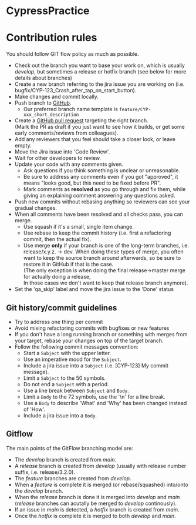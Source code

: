 # CypressPractice
# Contribution rules

You should follow GIT flow policy as much as possible.

* Check out the branch you want to base your work on, which is usually *develop*, but sometimes a release or hotfix branch (see below for more details about branches)
* Create a new branch referring to the jira issue you are working on (i.e. bugfix/CYP-123_Crash_after_tap_on_start_button).
* Make changes and commit locally.
* Push branch to [GitHub](https://github.com/Ostap-Z/CypressPractice).
  * Our preferred branch name template is `feature/CYP-xxx_short_description`
* Create a [GitHub pull request](https://github.com/Ostap-Z/CypressPractice/pulls) targeting the right branch.  
  (Mark the PR as draft if you just want to see how it builds, or get some early comments/reviews from colleagues).
* Add any reviewers that you feel should take a closer look, or leave empty.
* Move the Jira issue into 'Code Review'.
* Wait for other developers to review.
* Update your code with any comments given.  
  * Ask questions if you think something is unclear or unreasonable.  
  * Be sure to address any comments even if you got "approved", it means "looks good, but this need to be fixed before PR".
  * Mark comments as **resolved** as you go through and fix them, while giving an explaining comment answering any questions asked.
* Push new commits without rebasing anything so reviewers can see your gradual changes.
* When all comments have been resolved and all checks pass, you can merge.
  * Use squash if it's a small, single item change.
  * Use rebase to keep the commit history (i.e. first a refactoring commit, then the actual fix).
  * Use merge **only** if your branch is one of the long-term branches, i.e. release/x.y.z. -> dev.
    When doing these types of merge, you often want to keep the source branch around afterwards,
    so be sure to restore it in GitHub if that is the case.  
    (The only exception is when doing the final release->master merge for actually doing a release,  
    In those cases we don't want to keep that release branch anymore).
 * Set the 'qa_skip' label and move the jira issue to the 'Done' status

## Git history/commit guidelines

* Try to address one thing per commit
* Avoid mixing refactoring commits with bugfixes or new features
* If you don't have a long running branch or something with merges from your target, 
  rebase your changes on top of the target branch.
* Follow the following commit messages convention:
  * Start a `Subject` with the upper letter.
  * Use an imperative mood for the `Subject`.
  * Include a jira issue into a `Subject` (i.e. [CYP-123] My commit message).
  * Limit a `Subject` to the 50 symbols.
  * Do not end a `Subject` with a period.
  * Use a line break between `Subject` and `Body`.
  * Limit a `Body` to the 72 symbols, use the '\n' for a line break.
  * Use a `Body` to describe 'What' and 'Why' has been changed instead of 'How'.
  * Include a jira issue into a `Body`.

## Gitflow

The main points of the GitFlow branching model are:
* The *develop* branch is created from *main*.
* A *release* branch is created from *develop* (usually with release number suffix, i.e. release/3.2.0).
* The *feature* branches are created from *develop*.
* When a *feature* is complete it is merged (or rebase/squashed) into/onto the *develop* branch.
* When the *release* branch is done it is merged into *develop* and *main*
  (*release* branches can acutally be merged to *develop* continously).
* If an issue in *main* is detected, a *hotfix* branch is created from *main*.
* Once the *hotfix* is complete it is merged to both *develop* and *main*.
